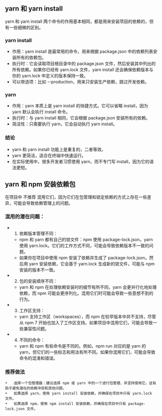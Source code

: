 ## yarn 和 yarn install 

yarn 和 yarn install 两个命令的作用基本相同，都是用来安装项目的依赖的，但有一些细微的区别。

### yarn install
- 作用：yarn install 是最常用的命令，用来根据 package.json 中的依赖列表安装所有的依赖包。
- 执行时：它会读取项目根目录中的 package.json 文件，然后安装其中列出的所有依赖。如果你已经有 yarn.lock 文件，yarn install 还会确保依赖版本与你的 yarn.lock 中定义的版本保持一致。
- 可以带选项：比如 --production，用来只安装生产依赖，跳过开发依赖。

### yarn
- 作用：yarn 本质上是 yarn install 的快捷方式。它可以省略 install，因为 yarn 默认会执行 install 命令。
- 执行时：与 yarn install 相同，它会根据 package.json 安装所有的依赖。
- 简洁性：只需要执行 yarn，它会自动执行 yarn install。

### 结论
- yarn 和 yarn install 功能上是重复的，二者等效。
- yarn 更简洁，适合在终端中快速运行。
- 在实际使用中，很多开发者习惯使用 yarn，而不专门写 install，因为它的语法更短。

## yarn  和 npm 安装依赖包
在项目中 不推荐 混用它们，因为它们在包管理和锁定依赖的方式上存在一些差异，可能会导致依赖管理上的问题。
### 混用的潜在问题：
- 1.	依赖版本管理不同：
  - npm 和 yarn 都有自己的锁文件：npm 使用 package-lock.json，yarn 使用 yarn.lock。它们的工作方式不同，可能会导致依赖版本不一致的问题。
  -	如果你在项目中使用 npm 安装了依赖并生成了 package-lock.json，然后用 yarn 安装依赖，它会基于 yarn.lock 生成新的锁文件，可能与 npm 安装的版本不一致。
- 2.	包的安装顺序不同：
	- yarn 和 npm 在处理依赖安装时的细节有所不同，yarn 会更并行化地处理依赖，而 npm 可能会更序列化。混用它们时可能会导致一些意想不到的行为。
-	3.	工作区支持：
	- yarn 支持工作区（workspaces），而 npm 在较早版本中并不支持，尽管从 npm 7 开始也加入了工作区支持。如果项目中混用它们，可能会导致一些兼容性问题。
-	4.	不同的命令：
	- yarn 和 npm 有些命令是不同的。例如，npm run 对应的是 yarn 的 yarn，但它们的一些标志和用法有所不同。如果你混用它们，可能会导致命令的混淆和错误。

### 推荐做法
	•	选择一个包管理器：建议选择 npm 或 yarn 中的一个进行包管理，并坚持使用它。这有助于避免潜在的依赖冲突和其他问题。
	•	如果选择 yarn，使用 yarn install 安装依赖，并确保在项目中只有 yarn.lock 文件。
	•	如果选择 npm，使用 npm install 安装依赖，并确保在项目中只有 package-lock.json 文件。
